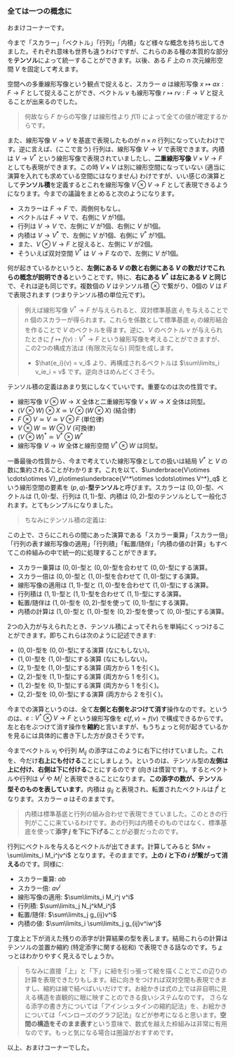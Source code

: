 ### 全ては一つの概念に

おまけコーナーです。

今まで「スカラー」「ベクトル」「行列」「内積」など様々な概念を持ち出してきました。それぞれ意味も世界も違うわけですが、これらのある種の本質的な部分を**テンソル**によって統一することができます。以後、ある $F$ 上の $n$ 次元線形空間 $V$ を固定して考えます。

空間への多重線形写像という観点で捉えると、スカラー $a$ は線形写像 $x\mapsto ax:F \to F$ として捉えることができ、ベクトル $v$ も線形写像 $r \mapsto rv : F \to V$ と捉えることが出来るのでした。

> 何故なら $F$ からの写像 $f$ は線形性より $f(1)$ によって全ての値が確定するからです。

また、線形写像 $V \to V$ を基底で表現したものが $n\times n$ 行列になっていたわけです。逆に言えば、(ここで言う) 行列は、線形写像 $V \to V$ で表現できます。内積は $V \to V^*$ という線形写像で表現されていましたし、**二重線形写像** $V\times V \to F$ としても表現ができます。この時 $V\times V$ は別に線形空間になっていない (適当に演算を入れても求めている空間にはなりません) わけですが、いい感じの演算として**テンソル積**を定義するとこれを線形写像 $V \otimes V \to F$ として表現できるようになります。今までの議論をまとめると次のようになります。

- スカラーは $F \to F$ で、両側何もなし。
- ベクトルは $F \to V$ で、右側に $V$ が1個。
- 行列は $V \to V$ で、左側に $V$ が1個、右側に $V$ が1個。
- 内積は $V \to V^*$ で、左側に $V$ が1個、右側に $V^*$ が1個。
- また、$V\otimes V \to F$ と捉えると、左側に $V$ が2個。
- そういえば双対空間 $V^*$ は $V \to F$ なので、左側に $V$ が1個。

何が起きているかというと、**左側にある $V$ の数と右側にある $V$ の数だけでこれらの概念が説明できる**ということです。特に、**右にある $V^*$ は左にある $V$ と同じ**で、それは逆も同じです。複数個の $V$ はテンソル積 $\otimes$ で繋がり、0個の $V$ は $F$ で表現されます (つまりテンソル積の単位元です)。

> 例えば線形写像 $V^* \to F$ が与えられると、双対標準基底 $\hat{e}_i$ を与えることで $n$ 個のスカラーが得られます。これらを係数として標準基底 $e_i$ の線形結合を作ることで $V$ のベクトルを得ます。逆に、$V$ のベクトル $v$ が与えられたときに $f \mapsto f(v) : V^* \to F$ という線形写像を考えることができますが、この2つの構成方法は (有限次元なら) 同型を成します。 
> - $\hat{e_i}(v) = v_i$ より、再構成されるベクトルは $\sum\limits_i v_ie_i = v$ です。逆向きはめんどくさそう。

テンソル積の定義はあまり気にしなくていいです。重要なのは次の性質です。

- 線形写像 $V\otimes W \to X$ 全体と二重線形写像 $V\times W \to X$ 全体は同型。
- $(V\otimes W)\otimes X \simeq V\otimes (W\otimes X)$ (結合律)
- $F\otimes V \simeq V \simeq V\otimes F$ (単位律)
- $V \otimes W\simeq W\otimes V$ (可換律)
- $(V\otimes W)^* \simeq V^*\otimes W^*$
- 線形写像 $V \to W$ 全体と線形空間 $V^*\otimes W$ は同型。

一番最後の性質から、今まで考えていた線形写像としての扱いは結局 $V^*$ と $V$ の数に集約されることがわかります。これを以て、$\underbrace{V\otimes \cdots\otimes V}_p\otimes\underbrace{V^*\otimes \cdots\otimes V^*}_q$ という線形空間の要素を $(p,q)$-**型テンソル**と呼びます。スカラーは $(0,0)$-型、ベクトルは $(1,0)$-型、行列は $(1,1)$-型、内積は $(0,2)$-型のテンソルとして一般化されます。とてもシンプルになりました。

> ちなみにテンソル積の定義は:

この上で、さらにこれらの間にあった演算である「スカラー乗算」「スカラー倍」「行列の表す線形写像の適用」「行列積」「転置/随伴」「内積の値の計算」もすべてこの枠組みの中で統一的に処理することができます。

- スカラー乗算は $(0,0)$-型と $(0,0)$-型を合わせて $(0,0)$-型にする演算。
- スカラー倍は $(0,0)$-型と $(1,0)$-型を合わせて $(1,0)$-型にする演算。
- 線形写像の適用は $(1,1)$-型と $(1,0)$-型を合わせて $(1,0)$-型にする演算。
- 行列積は $(1,1)$-型と $(1,1)$-型を合わせて $(1,1)$-型にする演算。
- 転置/随伴は $(1,0)$-型を $(0,2)$-型を使って $(0,1)$-型にする演算。
- 内積の計算は $(1,0)$-型と $(1,0)$-型を $(0,2)$-型を使って $(0,0)$-型にする演算。

2つの入力が与えられたとき、テンソル積によってそれらを単純にくっつけることができます。即ちこれらは次のように記述できます:

- $(0,0)$-型を $(0,0)$-型にする演算 (なにもしない)。
- $(1,0)$-型を $(1,0)$-型にする演算 (なにもしない)。
- $(2,1)$-型を $(1,0)$-型にする演算 (両方から $1$ を引く)。
- $(2,2)$-型を $(1,1)$-型にする演算 (両方から $1$ を引く)。
- $(1,2)$-型を $(0,1)$-型にする演算 (両方から $1$ を引く)。
- $(2,2)$-型を $(0,0)$-型にする演算 (両方から $2$ を引く)。

今までの演算というのは、全て**左側と右側をぶつけて消す**操作なのです。というのは、$\varepsilon: V^*\otimes V \to F$ という線形写像を $\varepsilon(f,v) = f(v)$ で構成できるからです。左と右をぶつけて消す操作を**縮約**と言いますが、もうちょっと何が起きているかを見るには具体的に書き下した方が良さそうです。

今までベクトル $v_i$ や行列 $M_{ij}$ の添字はこのように右下に付けていました。これを、今だけ**右上にも付ける**ことにしましょう。というのは、テンソル型の**左側は上に付け、右側は下に付ける**ことにするのです (向きは慣習です)。するとベクトルや行列は $v^i$ や $M_i^j$ と表現できることになります。**この添字の数が、テンソル型そのものを表しています**。内積は $g_{ij}$ と表現され、転置されたベクトルは $f^i$ となります。スカラー $a$ はそのままです。

> 内積は標準基底と行列の組み合わせで表現できていました。このときの行列がここに来ているわけです。あの行列は内積そのものではなく、標準基底を使って**添字 $j$ を下に下げる**ことが必要だったのです。

行列にベクトルを与えるとベクトルが出てきます。計算してみると $Mv = \sum\limits_i M_i^jv^i$ となります。そのままです。**上の $i$ と下の $i$ が繋がって消える**のです。同様に:

- スカラー乗算: $ab$
- スカラー倍: $av^i$
- 線形写像の適用: $\sum\limits_i M_i^j v^i$
- 行列積: $\sum\limits_j N_j^kM_i^j$
- 転置/随伴: $\sum\limits_j g_{ij}v^i$
- 内積の値: $\sum\limits_i \sum\limits_j g_{ij}v^iw^j$

丁度上と下が消えた残りの添字が計算結果の型を表します。結局これらの計算はテンソルの並置か縮約 (特定添字に関する総和) で表現できる話なのです。ちょっとはわかりやすく見えるでしょうか。

> ちなみに直接「上」と「下」に紐を引っ張って絵を描くことでこの辺りの計算を表現できたりもします。紐に向きをつければ双対空間も表現できますし、縮約は線で結べばいいだけです。お絵かきは式の上では非自明に見える構造を直観的に眼に映すことのできる良いシステムなのです。
> さらなる添字の書き方については「アインシュタインの縮約記法」を、お絵かきについては「ペンローズのグラフ記法」などが参考になると思います。**空間の構造をそのまま表す**という意味で、数式を越えた枠組みは非常に有用なのです。もっと気になる場合は圏論がおすすめです。

以上、おまけコーナーでした。
